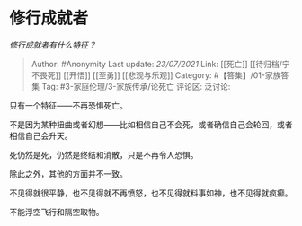 # 修行成就者
*修行成就者有什么特征？*

> Author: #Anonymity
> Last update: *23/07/2021*
> Link: [[死亡]] [[待归档/宁不畏死]] [[开悟]] [[至勇]] [[悲观与乐观]]
> Category: #【答集】/01-家族答集
> Tag: #3-家庭伦理/3-家族传承/论死亡
> 评论区:
> 泛讨论:

只有一个特征——不再恐惧死亡。

不是因为某种扭曲或者幻想——比如相信自己不会死，或者确信自己会轮回，或者相信自己会升天。

死仍然是死，仍然是终结和消散，只是不再令人恐惧。

除此之外，其他的方面并不一致。

不见得就很平静，也不见得就不再愤怒，也不见得就料事如神，也不见得就疯癫。

不能浮空飞行和隔空取物。
